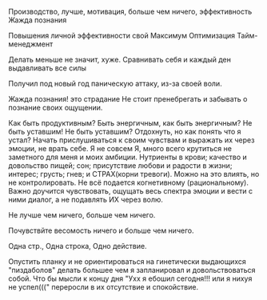 Производство, лучше, мотивация, больше чем ничего,  эффективность
Жажда познания

Повышения личной эффективности
свой Максимум
Оптимизация
Тайм-менеджмент

Делать меньше не значит, хуже. Сравнивать себя и каждый ден выдавливать все силы

Получил под новый год паническую аттаку, из-за своей воли.

Жажда познания! это страдание
Не стоит пренебрегать и забывать о познание своих ощущении. 

Как быть продуктивным? Быть энергичным, 
как быть энергичным? Не быть уставшим!
Не быть уставшим? Отдохнуть, но как понять что я устал?
Начать прислушиваться к своим чувствам и выражать их через эмоции, не врать себе.
Я не совсем Я, много всего крутиться не заметного для меня и моих амбиции. Нутриенты в крови; качество и довольство пищей; сон; присутствие любови и радости в жизни; интерес; грусть; гнев; и СТРАХ(корни тревоги). Можно на это влиять, но не контролировать. Не всё подается когнетивному (рациональному). Важно доучится чувствовать, ощущать весь спектра эмоции и вести с ними диалог, а не подавлять ИХ через волю.

Не лучше чем ничего, больше чем ничего. 

Почувствйте весомость ничего и больше чем ничего.

Одна стр., Одна строка, Одно действие. 

Опустить планку и не ориентироваться на гинетически выдающихся "пиздаболов" делать большее чем я запланировал и довольствоваться собой. 
Что бы мысли к концу дня "Ухх я ебошил сегодня!!! или я нихуя не успел(((" переросли в их отсутствие и спокойствие.  